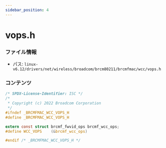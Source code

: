 ```yaml
---
sidebar_position: 4
---
```

# vops.h

### ファイル情報

- パス: `linux-v6.12/drivers/net/wireless/broadcom/brcm80211/brcmfmac/wcc/vops.h`

### コンテンツ

```h
/* SPDX-License-Identifier: ISC */
/*
 * Copyright (c) 2022 Broadcom Corporation
 */
#ifndef _BRCMFMAC_WCC_VOPS_H
#define _BRCMFMAC_WCC_VOPS_H

extern const struct brcmf_fwvid_ops brcmf_wcc_ops;
#define WCC_VOPS	(&brcmf_wcc_ops)

#endif /* _BRCMFMAC_WCC_VOPS_H */

```
